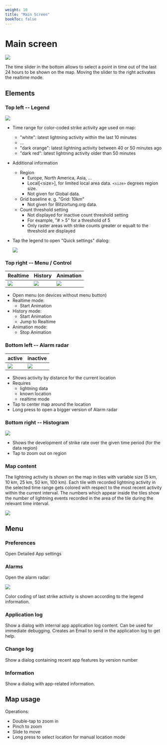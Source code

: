 ```yaml
---
weight: 10
title: "Main Screen"
bookToc: false
---
```


# Main screen

![](/app/android/main_realtime_25.png)

The time slider in the bottom allows to select a point in time out of the last 24 hours to be shown on the map. Moving the slider to the right activates the realtime mode.

## Elements

### Top left -- Legend

![](/app/android/legend_50.png)

  * Time range for color-coded strike activity age used on map:
    * "white": latest lightning activity within the last 10 minutes
    * ...
    * "dark orange": latest lightning activity between 40 or 50 minutes ago
    * "dark red": latest lightning activity older than 50 minutes
  * Additional information
    * Region 
      * Europe, North America, Asia, ...
      * Local[&lt;size&gt;], for limited local area data. `<size>` degrees region size.
      * Not given for Global data. 
    * Grid baseline e. g. "Grid: 10km"
      * Not given for Blitzortung.org data.
    * Count threshold setting
      * Not displayed for inactive count threshold setting
      * For example, "# > 5" for a threshold of 5
      * Only raster areas with strike counts greater or equalt to the threshold are displayed
  * Tap the legend to open "Quick settings" dialog:

    ![](/app/android/main_quick_settings_25.png)

### Top right -- Menu / Control

| Realtime                               | History                               | Animation                               |
|----------------------------------------|---------------------------------------|-----------------------------------------|
| ![](/app/android/menu_realtime_50.png) | ![](/app/android/menu_history_50.png) | ![](/app/android/menu_animation_50.png) |


  * Open menu (on devices without menu button)
  * Realtime mode:
    * Start Animation
  * History mode:
    * Start Animation
    * Jump to Realtime
  * Animation mode:
    * Stop Animation

### Bottom left -- Alarm radar

| active | inactive |
|----------|---------|
| ![](/app/android/alarm-radar-active_40.png) | ![](/app/android/alarm-radar-inactive_40.png) |


  * Shows activity by distance for the current location
  * Requires
  	* lightning data
  	* known location
  	* realtime mode
  * Tap to center map around the location
  * Long press to open a bigger version of Alarm radar

### Bottom right -- Histogram

![](/app/android/histogram_40.png)

  * Shows the development of strike rate over the given time period (for the data region)
  * Tap to zoom out on region

### Map content

The lightning activity is shown on the map in tiles with variable size (5 km, 10 km, 25 km, 50 km, 100 km). Each tile with recorded lightning activity in the selected time range gets colored with respect to the most recent activity within the current interval. The numbers which appear inside the tiles show the number of lightning events recorded in the area of the tile during the relevant time interval.

![](/app/android/main_map_data.png)

## Menu

### Preferences
 
Open Detailed App settings

### Alarms

Open the alarm radar:

![](/app/android/alarm-radar_25.png)

Color coding of last strike activity is shown according to the legend information.

### Application log

Show a dialog with internal app application log content. Can be used for immediate debugging. Creates an Email to send in the application log to get help.

### Change log

Show a dialog containing recent app features by version number

### Information

Show a dialog with app-related information.

## Map usage

Operations:

  * Double-tap to zoom in
  * Pinch to zoom
  * Slide to move
  * Long press to select location for manual location mode
